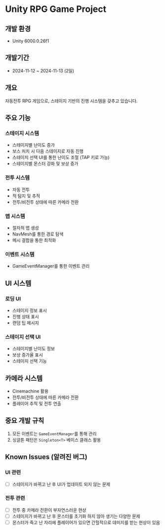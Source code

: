 # Unity RPG Game Project

## 개발 환경
- Unity 6000.0.26f1

## 개발기간
- 2024-11-12 ~ 2024-11-13 (2일)

## 개요
자동전투 RPG 게임으로, 스테이지 기반의 진행 시스템을 갖추고 있습니다.

## 주요 기능

### 스테이지 시스템
- 스테이지별 난이도 증가
- 보스 처치 시 다음 스테이지로 자동 진행
- 스테이지 선택 UI를 통한 난이도 조절 (TAP 키로 가능)
- 스테이지별 몬스터 강화 및 보상 증가

### 전투 시스템
- 자동 전투
- 적 탐지 및 추적
- 전투/비전투 상태에 따른 카메라 전환

### 맵 시스템
- 절차적 맵 생성
- NavMesh를 통한 경로 탐색
- 메시 결합을 통한 최적화

### 이벤트 시스템
- GameEventManager를 통한 이벤트 관리

## UI 시스템

### 로딩 UI
- 스테이지 정보 표시
- 진행 상태 표시
- 랜덤 팁 메시지

### 스테이지 선택 UI
- 스테이지별 난이도 정보
- 보상 증가율 표시
- 스테이지 선택 기능

## 카메라 시스템
- Cinemachine 활용
- 전투/비전투 상태에 따른 카메라 전환
- 플레이어 추적 및 전투 연출

## 중요 개발 규칙
1. 모든 이벤트는 `GameEventManager`를 통해 관리
2. 싱글톤 패턴은 `Singleton<T>` 베이스 클래스 활용

## Known Issues (알려진 버그)

### UI 관련
- [ ] 스테이지가 바뀌고 난 후 UI가 업데이트 되지 않는 문제

### 전투 관련
- [ ] 전투 중 카메라 전환이 부자연스러운 현상
- [ ] 스테이지가 바뀌고 난 후 몬스터를 초기화 하지 않아 생기는 다양한 문제
- [ ] 몬스터가 죽고 난 자리에 플레이어가 있으면 간헐적으로 데미지를 받는 현상이 있음
